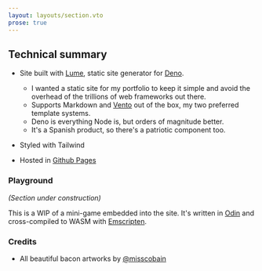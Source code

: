```yaml
---
layout: layouts/section.vto
prose: true
---
```


## Technical summary

- Site built with [Lume](https://lume.land/), static site generator for [Deno](https://deno.com/).

  - I wanted a static site for my portfolio to keep it simple and avoid the overhead of the trillions of web frameworks out there.
  - Supports Markdown and [Vento](https://vento.js.org/) out of the box, my two preferred template systems.
  - Deno is everything Node is, but orders of magnitude better.
  - It's a Spanish product, so there's a patriotic component too.

- Styled with Tailwind

- Hosted in [Github Pages](https://pages.github.com/)

### Playground

_(Section under construction)_

This is a WIP of a mini-game embedded into the site. It's written in [Odin](https://odin-lang.org/) and cross-compiled to WASM with [Emscripten](https://emscripten.org/).

### Credits

- All beautiful bacon artworks by [@misscobain](https://www.instagram.com/misscobain_/)
